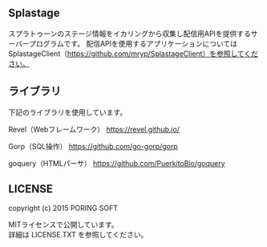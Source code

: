 ## Splastage

スプラトゥーンのステージ情報をイカリングから収集し配信用APIを提供するサーバープログラムです。
配信APIを使用するアプリケーションについてはSplastageClient（https://github.com/mryp/SplastageClient）を参照してください。

## ライブラリ

下記のライブラリを使用しています。

Revel（Webフレームワーク）
https://revel.github.io/

Gorp（SQL操作）
https://github.com/go-gorp/gorp

goquery（HTMLパーサ）
https://github.com/PuerkitoBio/goquery

## LICENSE

copyright (c) 2015 PORING SOFT  

MITライセンスで公開しています。  
詳細は LICENSE.TXT を参照してください。
